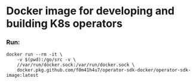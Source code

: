 # Docker image for developing and building K8s operators

### Run:

```shell
docker run --rm -it \
	-v $(pwd):/go/src -v \
	//var/run/docker.sock:/var/run/docker.sock \
	docker.pkg.github.com/f0m41h4u7/operator-sdk-docker/operator-sdk-image:latest	
```
